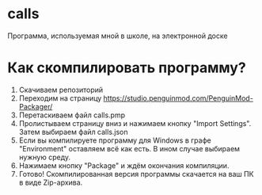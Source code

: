 # calls
Программа, используемая мной в школе, на электронной доске
# Как скомпилировать программу?
1. Скачиваем репозиторий
2. Переходим на страницу https://studio.penguinmod.com/PenguinMod-Packager/
3. Перетаскиваем файл calls.pmp
4. Пролистываем страницу вниз и нажимаем кнопку "Import Settings". Затем выбираем файл calls.json
5. Если вы компилируете программу для Windows в графе "Environment" оставляем всё как есть. В ином случае выбираем нужную среду.
6. Нажимаем кнопку "Package" и ждём окончания компиляции.
7. Готово! Скомпилированная версия программы скачается на ваш ПК в виде Zip-архива.

